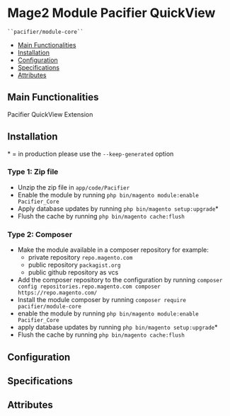 # Mage2 Module Pacifier QuickView

    ``pacifier/module-core``

 - [Main Functionalities](#markdown-header-main-functionalities)
 - [Installation](#markdown-header-installation)
 - [Configuration](#markdown-header-configuration)
 - [Specifications](#markdown-header-specifications)
 - [Attributes](#markdown-header-attributes)


## Main Functionalities
Pacifier QuickView Extension

## Installation
\* = in production please use the `--keep-generated` option

### Type 1: Zip file

 - Unzip the zip file in `app/code/Pacifier`
 - Enable the module by running `php bin/magento module:enable Pacifier_Core`
 - Apply database updates by running `php bin/magento setup:upgrade`\*
 - Flush the cache by running `php bin/magento cache:flush`

### Type 2: Composer

 - Make the module available in a composer repository for example:
    - private repository `repo.magento.com`
    - public repository `packagist.org`
    - public github repository as vcs
 - Add the composer repository to the configuration by running `composer config repositories.repo.magento.com composer https://repo.magento.com/`
 - Install the module composer by running `composer require pacifier/module-core`
 - enable the module by running `php bin/magento module:enable Pacifier_Core`
 - apply database updates by running `php bin/magento setup:upgrade`\*
 - Flush the cache by running `php bin/magento cache:flush`


## Configuration




## Specifications




## Attributes



